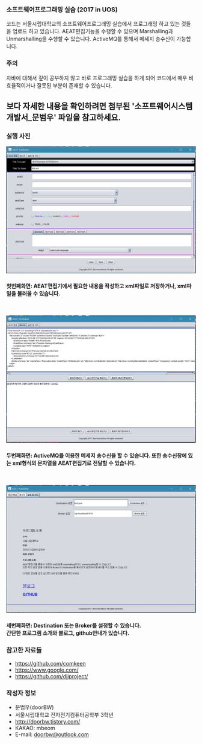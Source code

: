 ### 소프트웨어프로그래밍 실습 (2017 in UOS)
코드는 서울시립대학교의 소프트웨어프로그래밍 실습에서 프로그래밍 하고 있는 것들을 업로드 하고 있습니다.
AEAT편집기능을 수행할 수 있으며 Marshalling과 Unmarshalling을 수행할 수 있습니다.
ActiveMQ를 통해서 메세지 송수신이 가능합니다.

### 주의
자바에 대해서 깊이 공부하지 않고 바로 프로그래밍 실습을 하게 되어 코드에서 매우 비효율적이거나 잘못된 부분이 존재할 수 있습니다.

## 보다 자세한 내용을 확인하려면 첨부된 '소프트웨어시스템개발서_문범우' 파일을 참고하세요.

### 실행 사진

![Alt text](https://github.com/doorBW/AEATsoftware/blob/master/sw1.JPG?raw=true)

#### 첫번째화면: AEAT편집기에서 필요한 내용을 작성하고 xml파일로 저장하거나, xml파일을 불러올 수 있습니다.
<br/> 

![Alt text](https://github.com/doorBW/AEATsoftware/blob/master/sw2.JPG?raw=true)

#### 두번째화면: ActiveMQ를 이용한 메세지 송수신을 할 수 있습니다. 또한 송수신창에 있는 xml형식의 문자열을 AEAT편집기로 전달할 수 있습니다.
<br/> 

![Alt text](https://github.com/doorBW/AEATsoftware/blob/master/sw3.JPG?raw=true)
#### 세번째화면: Destination 또는 Broker를 설정할 수 있습니다.<br/>간단한 프로그램 소개와 블로그, github안내가 있습니다.


### 참고한 자료들
- https://github.com/comkeen
- https://www.google.com/
- https://github.com/djjproject/

### 작성자 정보
- 문범우(doorBW)
- 서울시립대학교 전자전기컴퓨터공학부 3학년
- http://doorbw.tistory.com/
- KAKAO: mbeom
- E-mail: doorbw@outlook.com
